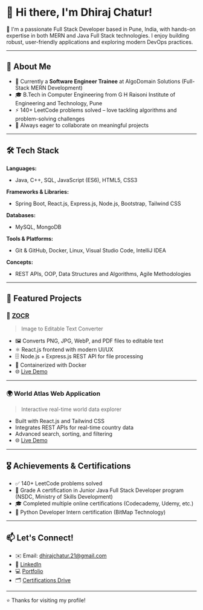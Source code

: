 # 👋 Hi there, I'm Dhiraj Chatur!

🚀 I'm a passionate Full Stack Developer based in Pune, India, with hands-on expertise in both MERN and Java Full Stack technologies. I enjoy building robust, user-friendly applications and exploring modern DevOps practices.

---

## 🧭 About Me

- 💼 Currently a **Software Engineer Trainee** at AlgoDomain Solutions (Full-Stack MERN Development)
- 🎓 B.Tech in Computer Engineering from G H Raisoni Institute of Engineering and Technology, Pune
- ⚡ 140+ LeetCode problems solved – love tackling algorithms and problem-solving challenges
- 🤝 Always eager to collaborate on meaningful projects

---

## 🛠️ Tech Stack

**Languages:**  
- Java, C++, SQL, JavaScript (ES6), HTML5, CSS3

**Frameworks & Libraries:**  
- Spring Boot, React.js, Express.js, Node.js, Bootstrap, Tailwind CSS

**Databases:**  
- MySQL, MongoDB

**Tools & Platforms:**  
- Git & GitHub, Docker, Linux, Visual Studio Code, IntelliJ IDEA

**Concepts:**  
- REST APIs, OOP, Data Structures and Algorithms, Agile Methodologies

---

## 🚀 Featured Projects

### 🌟 [ZOCR](https://zocr.netlify.app/)
> Image to Editable Text Converter

- 🖼️ Converts PNG, JPG, WebP, and PDF files to editable text
- ⚛️ React.js frontend with modern UI/UX
- 🗄️ Node.js + Express.js REST API for file processing
- 🐳 Containerized with Docker
- 🌐 [Live Demo](https://zocr.netlify.app/)

---

### 🌍 World Atlas Web Application
> Interactive real-time world data explorer

- Built with React.js and Tailwind CSS
- Integrates REST APIs for real-time country data
- Advanced search, sorting, and filtering
- 🌐 [Live Demo](https://world-atlaas.netlify.app/)

---

## 🎖️ Achievements & Certifications

- ✅ 140+ LeetCode problems solved
- 🥇 Grade A certification in Junior Java Full Stack Developer program (NSDC, Ministry of Skills Development)
- 🎓 Completed multiple online certifications (Codecademy, Udemy, etc.)
- 🐍 Python Developer Intern certification (BitMap Technology)

---

## 📫 Let's Connect!

- ✉️ Email: [dhirajchatur.21@gmail.com](mailto:dhirajchatur.21@gmail.com)
- 💼 [LinkedIn](https://www.linkedin.com/in/dhiraj-chatur-3821b81a4/)
- 💻 [Portfolio](https://personal-portfoolio.netlify.app/)
- 🗂️ [Certifications Drive](https://drive.google.com/drive/folders/1Hjqc2SSmrdJVbsnIzaKDHdmkYprL7_jt)

---

⭐️ Thanks for visiting my profile!

